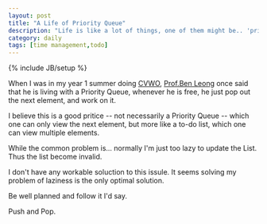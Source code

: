 ```yaml
---
layout: post
title: "A Life of Priority Queue"
description: "Life is like a lot of things, one of them might be.. 'priority queue'. I'll just keep poping, so that I'll always do the most important one."
category: daily
tags: [time management,todo]
---
```

{% include JB/setup %}

When I was in my year 1 summer doing [CVWO](http://www.comp.nus.edu.sg/~vwo/), [Prof.Ben Leong](http://www.comp.nus.edu.sg/~bleong/) once said that he is living with a Priority Queue, whenever he is free, he just pop out the next element, and work on it.

I believe this is a good pritice -- not necessarily a Priority Queue -- which one can only view the next element, but more like a to-do list, which one can view multiple elements.

While the common problem is... normally I'm just too lazy to update the List. Thus the list become invalid.

I don't have any workable soluction to this issule. It seems solving my problem of laziness is the only optimal solution.

Be well planned and follow it I'd say.

Push and Pop.
